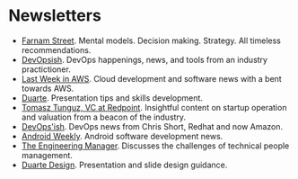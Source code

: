 # Newsletters
- [Farnam Street](https://fs.blog/). Mental models. Decision making. Strategy. All timeless recommendations.
- [DevOpsish](https://devopsish.com/). DevOps happenings, news, and tools from an industry practictioner.
- [Last Week in AWS](https://www.lastweekinaws.com/). Cloud development and software news with a bent towards AWS.
- [Duarte](https://www.duarte.com/presentation-skills-resources/). Presentation tips and skills development.
- [Tomasz Tunguz, VC at Redpoint](https://tomtunguz.com/). Insightful content on startup operation and valuation from a beacon of the industry.
- [DevOps'ish](https://devopsish.com/). DevOps news from Chris Short, Redhat and now Amazon.
- [Android Weekly](https://androidweekly.net/). Android software development news.
- [The Engineering Manager](https://theengineeringmanager.substack.com/). Discusses the challenges of technical people management.
- [Duarte Design](https://www.duarte.com/nancy-newsletter/). Presentation and slide design guidance.
